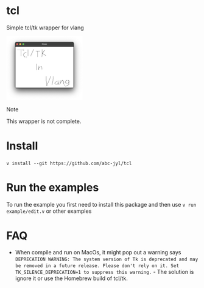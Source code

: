 # tcl
Simple tcl/tk wrapper for vlang

<img src="draw.png" alt="Draw program example" width="200"/>

> [!NOTE]
> This wrapper is not complete.

# Install
`v install --git https://github.com/abc-jyl/tcl`

# Run the examples
To run the example you first need to install this package and then use `v run example/edit.v` or other examples

# FAQ
* When compile and run on MacOs, it might pop out a warning says `DEPRECATION WARNING: The system version of Tk is deprecated and may be removed in a future release. Please don't rely on it. Set TK_SILENCE_DEPRECATION=1 to suppress this warning.` - The solution is ignore it or use the Homebrew build of tcl/tk.

